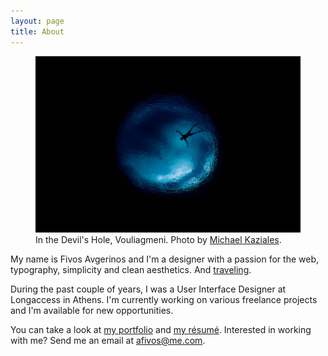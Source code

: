 ```yaml
---
layout: page
title: About
---
```

<figure>
    <img src="/images/2017/06/in-a-well.JPG" class="imgbleed">
    <figcaption>In the Devil's Hole, Vouliagmeni. Photo by <a href="https://www.instagram.com/mkaziales">Michael Kaziales</a>.</figcaption>
</figure>

My name is Fivos Avgerinos and I'm a designer with a passion for the web, typography, simplicity and clean aesthetics. And [traveling](http://instagram.com/afivos "Fivos Avgerinos on Instagram").

During the past couple of years, I was a User Interface Designer at Longaccess in Athens. I'm currently working on various freelance projects and I'm available for new opportunities.

You can take a look at [my portfolio](http://dribbble.com/afivos "Fivos Avgerinos on Dribbble") and [my résumé](/resume.pdf). Interested in working with me? Send me an email at afivos@me.com.

